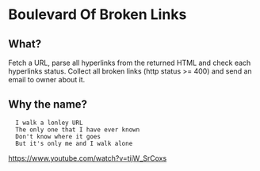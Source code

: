 # Boulevard Of Broken Links
## What?

Fetch a URL, parse all hyperlinks from the returned HTML and check each hyperlinks status. Collect all broken links (http status >= 400) and send an email to owner about it.

## Why the name?

```
  I walk a lonley URL
  The only one that I have ever known
  Don't know where it goes
  But it's only me and I walk alone
```

https://www.youtube.com/watch?v=tijW_SrCoxs
